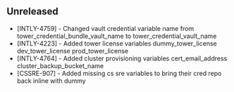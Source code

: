 ## Unreleased
* [INTLY-4759] - Changed vault credential variable name from tower_credential_bundle_vault_name to tower_credential_vault_name
* [INTLY-4223] - Added tower license variables dummy_tower_license dev_tower_license prod_tower_license
* [INTLY-4764] - Added cluster provisioning variables cert_email_address cluster_backup_bucket_name
* [CSSRE-907] - Added missing cs sre variables to bring their cred repo back inline with dummy
